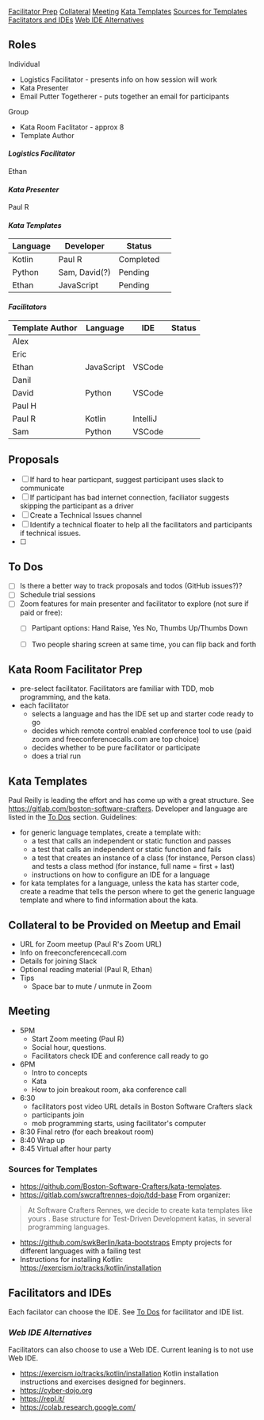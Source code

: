 [Facilitator Prep](#faciliator-prep)
[Collateral](#collateral)
[Meeting](#meeting)
[Kata Templates](#kata-templates)
  [Sources for Templates](#sources-for-templates)
[Faclitators and IDEs](#faciliators-and-ides)
  [Web IDE Alternatives](#web-ide-alternatives)

<a name="questions-issues"></a>
## Roles
Individual
- Logistics Facilitator - presents info on how session will work
- Kata Presenter
- Email Putter Togetherer - puts together an email for participants

Group
- Kata Room Faclitator - approx 8
- Template Author

#### ***Logistics Facilitator***
Ethan

#### ***Kata Presenter***
Paul R

#### ***Kata Templates***

| Language | Developer| Status||
|---|---|---|---|
| Kotlin|Paul R|Completed| |
| Python| Sam, David(?)|Pending|   |
| Ethan|JavaScript|Pending||

#### ***Facilitators***
| Template Author|Language|IDE|Status|
|---|---|---|---|
| Alex|   |   |
| Eric|   |   |
| Ethan|JavaScript|VSCode|
| Danil|   |   |
| David|Python|VSCode|
| Paul H|   |   |
| Paul R|Kotlin|IntelliJ|
| Sam|Python|VSCode|

## Proposals
- [ ] If hard to hear particpant, suggest participant uses slack to communicate
- [ ] If participant has bad internet connection, faciliator suggests skipping the participant as a driver
- [ ] Create a Technical Issues channel
- [ ] Identify a technical floater to help all the facilitators and participants if technical issues.
- [ ]

<a name="todos"></a>
## To Dos
- [ ] Is there a better way to track proposals and todos (GitHub issues?)?
- [ ] Schedule trial sessions
- [ ] Zoom features for main presenter and facilitator to explore (not sure if paid or free):
  - [ ] Partipant options: Hand Raise, Yes No, Thumbs Up/Thumbs Down
  - [ ] Two people sharing screen at same time, you can flip back and forth


<a name="facilitator-prep"></a>
## Kata Room Facilitator Prep
- pre-select facilitator.  Facilitators are familiar with TDD, mob programming, and the kata.
- each facilitator
  - selects a language and has the IDE set up and starter code ready to go
  - decides which remote control enabled conference tool  to use (paid zoom and freeconferencecalls.com are top choice)
  - decides whether to be pure facilitator or participate
  - does a trial run

<a name="kata-templates"></a>
## Kata Templates
Paul Reilly is leading the effort and has come up with a great structure.  See https://gitlab.com/boston-software-crafters.  Developer and language are listed in the [To Dos](#todos) section.  Guidelines:
- for generic language templates, create a template with:
  - a test that calls an independent or static function and passes
  - a test that calls an independent or static function and fails
  - a test that creates an instance of a class (for instance, Person class) and tests a class method (for instance, full name = first + last)
  - instructions on how to configure an IDE for a language
- for kata templates for a language, unless the kata has starter code, create a readme that tells the person where to get the generic language template and where to find information about the kata.


<a name="collateral"></a>
## Collateral to be Provided on Meetup and Email
- URL for Zoom meetup (Paul R's Zoom URL)
- Info on freeconcferencecall.com
- Details for joining Slack
- Optional reading material (Paul R, Ethan)
- Tips
  - Space bar to mute / unmute in Zoom

<a name="meeting"></a>
## Meeting
- 5PM
  - Start Zoom meeting (Paul R)
  - Social hour, questions.
  - Facilitators check IDE and conference call ready to go
- 6PM
  - Intro to concepts
  - Kata
  - How to join breakout room, aka conference call
- 6:30
  - facilitators post video URL details in Boston Software Crafters slack
  - participants join
  - mob programming starts, using facilitator's computer
- 8:30 Final retro (for each breakout room)
- 8:40 Wrap up
- 8:45 Virtual after hour party

<a name="sources-for-templates"></a>
### Sources for Templates
- https://github.com/Boston-Software-Crafters/kata-templates.
- https://gitlab.com/swcraftrennes-dojo/tdd-base From organizer:
>At Software Crafters Rennes, we decide to create kata templates like yours  . Base structure for Test-Driven Development katas, in several programming languages.
- https://github.com/swkBerlin/kata-bootstraps Empty projects for different languages with a failing test
- Instructions for installing Kotlin: https://exercism.io/tracks/kotlin/installation

<a name="facilitators-and-ides"></a>
## Facilitators and IDEs
Each facilator can choose the IDE.  See [To Dos](#todos) for facilitator and IDE list.

<a name="web-ide-alternatives"></a>
### ***Web IDE Alternatives***
Facilitators can also choose to use a Web IDE.  Current leaning is to not use Web IDE.
- https://exercism.io/tracks/kotlin/installation  Kotlin installation instructions and exercises designed for beginners.
- https://cyber-dojo.org
- https://repl.it/
- https://colab.research.google.com/
